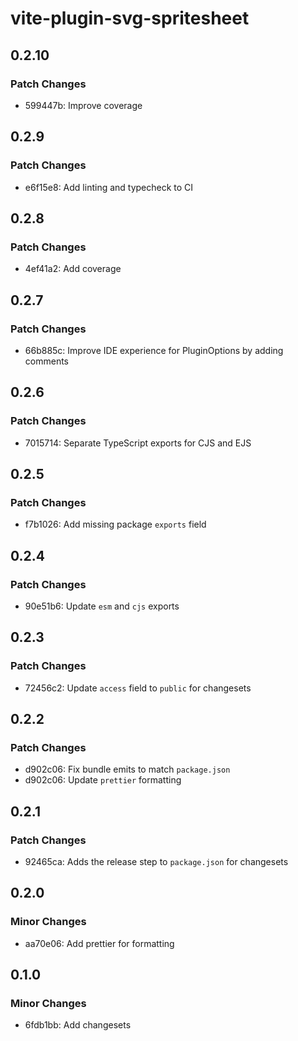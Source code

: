 # vite-plugin-svg-spritesheet

## 0.2.10

### Patch Changes

- 599447b: Improve coverage

## 0.2.9

### Patch Changes

- e6f15e8: Add linting and typecheck to CI

## 0.2.8

### Patch Changes

- 4ef41a2: Add coverage

## 0.2.7

### Patch Changes

- 66b885c: Improve IDE experience for PluginOptions by adding comments

## 0.2.6

### Patch Changes

- 7015714: Separate TypeScript exports for CJS and EJS

## 0.2.5

### Patch Changes

- f7b1026: Add missing package `exports` field

## 0.2.4

### Patch Changes

- 90e51b6: Update `esm` and `cjs` exports

## 0.2.3

### Patch Changes

- 72456c2: Update `access` field to `public` for changesets

## 0.2.2

### Patch Changes

- d902c06: Fix bundle emits to match `package.json`
- d902c06: Update `prettier` formatting

## 0.2.1

### Patch Changes

- 92465ca: Adds the release step to `package.json` for changesets

## 0.2.0

### Minor Changes

- aa70e06: Add prettier for formatting

## 0.1.0

### Minor Changes

- 6fdb1bb: Add changesets

